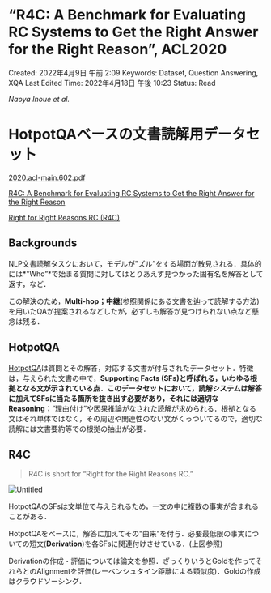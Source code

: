 # “R4C: A Benchmark for Evaluating RC Systems to Get the Right Answer for the Right Reason”, ACL2020

Created: 2022年4月9日 午前 2:09
Keywords: Dataset, Question Answering, XQA
Last Edited Time: 2022年4月18日 午後 10:23
Status: Read

*Naoya Inoue et al.*

# HotpotQAベースの文書読解用データセット

[2020.acl-main.602.pdf](https://aclanthology.org/2020.acl-main.602.pdf)

[R4C: A Benchmark for Evaluating RC Systems to Get the Right Answer for the Right Reason](https://slideslive.com/38928927/r4c-a-benchmark-for-evaluating-rc-systems-to-get-the-right-answer-for-the-right-reason)

[Right for Right Reasons RC (R4C)](https://naoya-i.github.io/r4c/)

## Backgrounds

NLP文書読解タスクにおいて，モデルが"ズル”をする場面が散見される．具体的には*"Who”*で始まる質問に対してはとりあえず見つかった固有名を解答として返す，など．

この解決のため，**Multi-hop；中継**(参照関係にある文書を辿って読解する方法)を用いたQAが提案されるなどしたが，必ずしも解答が見つけられない点など懸念は残る．

## HotpotQA

[HotpotQA](https://hotpotqa.github.io/index.html)は質問とその解答，対応する文書が付与されたデータセット．特徴は，与えられた文書の中で，**Supporting Facts (SFs)**と呼ばれる，いわゆる根拠となる文が示されている点．このデータセットにおいて，読解システムは解答に加えてSFsに当たる箇所を抜き出す必要があり，それには適切な**Reasoning**；”理由付け”や因果推論がなされた読解が求められる．根拠となる文はそれ単体ではなく，その周辺や関連性のない文がくっついてるので，適切な読解には文書要約等での根拠の抽出が必要．

## R4C

> R4C is short for “Right for the Right Reasons RC.”
> 

![Untitled](%E2%80%9CR4C%20A%20Benchmark%20for%20Evaluating%20RC%20Systems%20to%20Get%20%20e01c7bd4bd2b4f188436042f6be2586d/Untitled.png)

HotpotQAのSFsは文単位で与えられるため，一文の中に複数の事実が含まれることがある．

HotpotQAをベースに，解答に加えてその"由来"を付与．必要最低限の事実についての短文(**Derivation**)を各SFsに関連付けさせている．(上図参照)

Derivationの作成・評価については論文を参照．ざっくりいうとGoldを作ってそれらとのAlignmentを評価(レーベンシュタイン距離による類似度)．Goldの作成はクラウドソーシング．